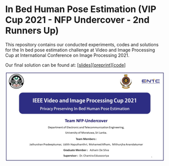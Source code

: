 # In Bed Human Pose Estimation (VIP Cup 2021 - NFP Undercover - 2nd Runners Up) 

This repository contains our conducted experiments, codes and solutions for the In bed pose estimation challenge at Video and Image Processing Cup at International Conference on Image Processing 2021. 

Our final solution can be found at: [[slides](https://jathurshan0330.github.io/talks/NFP_Undercover_VIP_CUP_Finals_2021.pdf)][[preprint](https://arxiv.org/abs/2110.03578)][[code](https://github.com/MohamedAfham/CD_HPE)]


 ![Image](/NFP_Undercover_VIP_CUP_Finals_2021.jpg)


